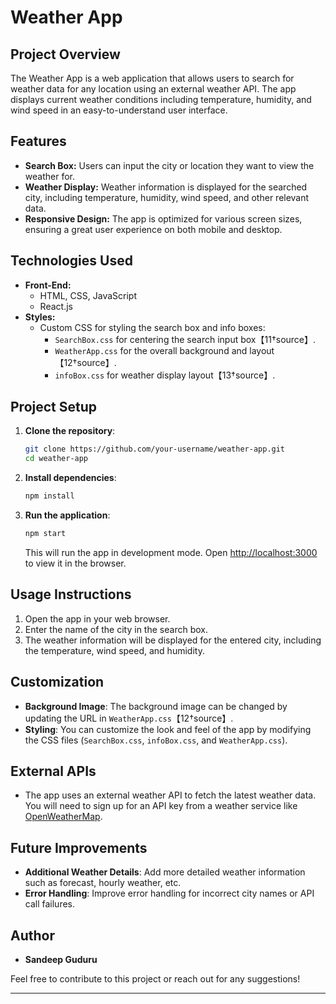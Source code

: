 
# Weather App

## Project Overview

The Weather App is a web application that allows users to search for weather data for any location using an external weather API. The app displays current weather conditions including temperature, humidity, and wind speed in an easy-to-understand user interface.

## Features

- **Search Box:** Users can input the city or location they want to view the weather for.
- **Weather Display:** Weather information is displayed for the searched city, including temperature, humidity, wind speed, and other relevant data.
- **Responsive Design:** The app is optimized for various screen sizes, ensuring a great user experience on both mobile and desktop.

## Technologies Used

- **Front-End:** 
  - HTML, CSS, JavaScript
  - React.js
- **Styles:**
  - Custom CSS for styling the search box and info boxes:
    - `SearchBox.css` for centering the search input box【11†source】.
    - `WeatherApp.css` for the overall background and layout【12†source】.
    - `infoBox.css` for weather display layout【13†source】.

## Project Setup

1. **Clone the repository**:
   ```bash
   git clone https://github.com/your-username/weather-app.git
   cd weather-app
   ```

2. **Install dependencies**:
   ```bash
   npm install
   ```

3. **Run the application**:
   ```bash
   npm start
   ```

   This will run the app in development mode. Open [http://localhost:3000](http://localhost:3000) to view it in the browser.

## Usage Instructions

1. Open the app in your web browser.
2. Enter the name of the city in the search box.
3. The weather information will be displayed for the entered city, including the temperature, wind speed, and humidity.

## Customization

- **Background Image**: The background image can be changed by updating the URL in `WeatherApp.css`【12†source】.
- **Styling**: You can customize the look and feel of the app by modifying the CSS files (`SearchBox.css`, `infoBox.css`, and `WeatherApp.css`).

## External APIs

- The app uses an external weather API to fetch the latest weather data. You will need to sign up for an API key from a weather service like [OpenWeatherMap](https://openweathermap.org/api).

## Future Improvements

- **Additional Weather Details**: Add more detailed weather information such as forecast, hourly weather, etc.
- **Error Handling**: Improve error handling for incorrect city names or API call failures.

## Author

- **Sandeep Guduru**

Feel free to contribute to this project or reach out for any suggestions!

--- 
